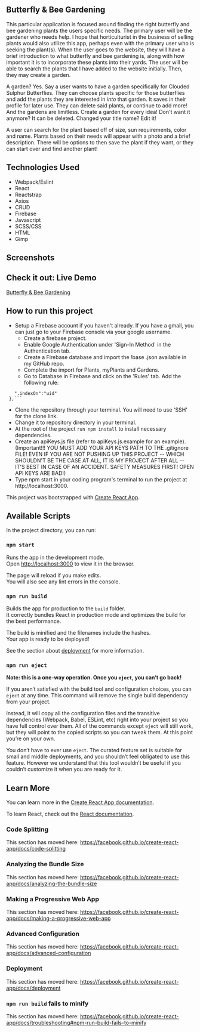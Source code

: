 ## Butterfly & Bee Gardening 

This particular application is focused around finding the right butterfly and bee gardening plants the users specific needs. The primary user will be the gardener who needs help. I hope that horticulturist in the business of selling plants would also utilize this app, perhaps even with the primary user who is seeking the plant(s). When the user goes to the website, they will have a brief introduction to what butterfly and bee gardening is, along with how important it is to incorporate these plants into their yards. The user will be able to search the plants that I have added to the website initially. Then, they may create a garden. 

A garden? Yes. Say a user wants to have a garden specifically for Clouded Sulphur Butterflies. They can choose plants specific for those butterflies and add the plants they are interested in *into* that garden. It saves in their profile for later use. They can delete said plants, or continue to add more! And the gardens are limitless. Create a garden for every idea! Don't want it anymore? It can be deleted. Changed your title name? Edit it!

A user can search for the plant based off of size, sun requirements, color and name. Plants based on their needs will appear with a photo and a brief description. There will be options to then save the plant if they want, or they can start over and find another plant!

## Technologies Used 

- Webpack/Eslint
- React
- Reactstrap
- Axios
- CRUD
- Firebase
- Javascript
- SCSS/CSS
- HTML
- Gimp

## Screenshots

<!-- ![home_page](./images/AuthPage1.png)
![plants_page](./images/PlantsPage1.png)
![gardens_page](./images/GardensPage1.png)
![your_plants_page](./images/YourPlants1.png)
![add_plants_page](./images/AddPlant1.png) -->

## Check it out: Live Demo

[Butterfly & Bee Gardening](https://butterfly-gardening.firebaseapp.com/)

## How to run this project

- Setup a Firebase account if you haven't already. If you have a gmail, you can just go to your Firebase console via your google username.
  + Create a firebase project.
  + Enable Google Authentication under 'Sign-In Method' in the Authentication tab.
  + Create a Firebase database and import the !base .json available in my GitHub repo.
  + Complete the import for Plants, myPlants and Gardens.
  + Go to Database in Firebase and click on the 'Rules' tab. Add the following rule:
```
   ".indexOn":"uid"
 },```
```
  + Clone the repository through your terminal. You will need to use 'SSH' for the clone link.
  + Change it to repository directory in your terminal.
  + At the root of the project `run npm install` to install necessary dependencies.
  + Create an apiKeys.js file (refer to apiKeys.js.example for an example). (Important!!! YOU MUST ADD YOUR API KEYS PATH TO THE .gitignore FILE! EVEN IF YOU ARE NOT PUSHING UP THIS PROJECT -- WHICH SHOULDN'T BE THE CASE AT ALL, IT IS MY PROJECT AFTER ALL -- IT'S BEST IN CASE OF AN ACCIDENT. SAFETY MEASURES FIRST! OPEN API KEYS ARE BAD!)
  + Type npm start in your coding program's terminal to run the project at http://localhost:3000.







This project was bootstrapped with [Create React App](https://github.com/facebook/create-react-app).

## Available Scripts

In the project directory, you can run:

### `npm start`

Runs the app in the development mode.<br>
Open [http://localhost:3000](http://localhost:3000) to view it in the browser.

The page will reload if you make edits.<br>
You will also see any lint errors in the console.


### `npm run build`

Builds the app for production to the `build` folder.<br>
It correctly bundles React in production mode and optimizes the build for the best performance.

The build is minified and the filenames include the hashes.<br>
Your app is ready to be deployed!

See the section about [deployment](https://facebook.github.io/create-react-app/docs/deployment) for more information.

### `npm run eject`

**Note: this is a one-way operation. Once you `eject`, you can’t go back!**

If you aren’t satisfied with the build tool and configuration choices, you can `eject` at any time. This command will remove the single build dependency from your project.

Instead, it will copy all the configuration files and the transitive dependencies (Webpack, Babel, ESLint, etc) right into your project so you have full control over them. All of the commands except `eject` will still work, but they will point to the copied scripts so you can tweak them. At this point you’re on your own.

You don’t have to ever use `eject`. The curated feature set is suitable for small and middle deployments, and you shouldn’t feel obligated to use this feature. However we understand that this tool wouldn’t be useful if you couldn’t customize it when you are ready for it.

## Learn More

You can learn more in the [Create React App documentation](https://facebook.github.io/create-react-app/docs/getting-started).

To learn React, check out the [React documentation](https://reactjs.org/).

### Code Splitting

This section has moved here: https://facebook.github.io/create-react-app/docs/code-splitting

### Analyzing the Bundle Size

This section has moved here: https://facebook.github.io/create-react-app/docs/analyzing-the-bundle-size

### Making a Progressive Web App

This section has moved here: https://facebook.github.io/create-react-app/docs/making-a-progressive-web-app

### Advanced Configuration

This section has moved here: https://facebook.github.io/create-react-app/docs/advanced-configuration

### Deployment

This section has moved here: https://facebook.github.io/create-react-app/docs/deployment

### `npm run build` fails to minify

This section has moved here: https://facebook.github.io/create-react-app/docs/troubleshooting#npm-run-build-fails-to-minify
